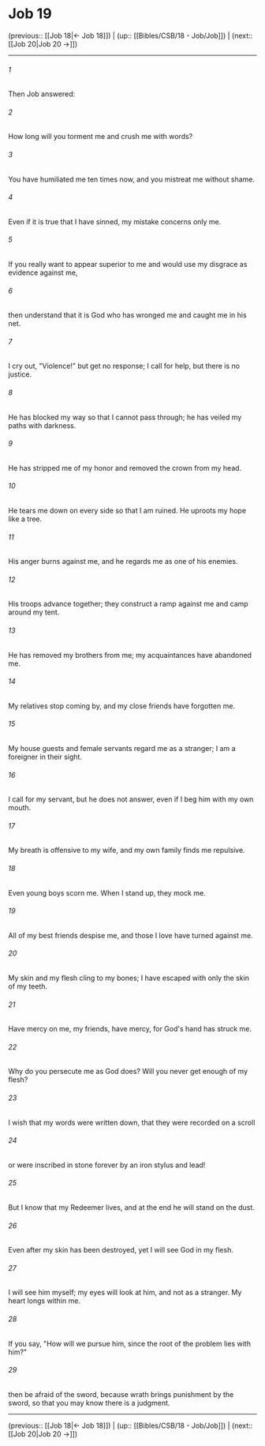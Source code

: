 # Job 19

(previous:: [[Job 18|← Job 18]]) | (up:: [[Bibles/CSB/18 - Job/Job]]) | (next:: [[Job 20|Job 20 →]])

***


###### 1 
Then Job answered: 

###### 2 
How long will you torment me and crush me with words? 

###### 3 
You have humiliated me ten times now, and you mistreat me without shame. 

###### 4 
Even if it is true that I have sinned, my mistake concerns only me. 

###### 5 
If you really want to appear superior to me and would use my disgrace as evidence against me, 

###### 6 
then understand that it is God who has wronged me and caught me in his net. 

###### 7 
I cry out, "Violence!" but get no response; I call for help, but there is no justice. 

###### 8 
He has blocked my way so that I cannot pass through; he has veiled my paths with darkness. 

###### 9 
He has stripped me of my honor and removed the crown from my head. 

###### 10 
He tears me down on every side so that I am ruined. He uproots my hope like a tree. 

###### 11 
His anger burns against me, and he regards me as one of his enemies. 

###### 12 
His troops advance together; they construct a ramp against me and camp around my tent. 

###### 13 
He has removed my brothers from me; my acquaintances have abandoned me. 

###### 14 
My relatives stop coming by, and my close friends have forgotten me. 

###### 15 
My house guests and female servants regard me as a stranger; I am a foreigner in their sight. 

###### 16 
I call for my servant, but he does not answer, even if I beg him with my own mouth. 

###### 17 
My breath is offensive to my wife, and my own family finds me repulsive. 

###### 18 
Even young boys scorn me. When I stand up, they mock me. 

###### 19 
All of my best friends despise me, and those I love have turned against me. 

###### 20 
My skin and my flesh cling to my bones; I have escaped with only the skin of my teeth. 

###### 21 
Have mercy on me, my friends, have mercy, for God's hand has struck me. 

###### 22 
Why do you persecute me as God does? Will you never get enough of my flesh? 

###### 23 
I wish that my words were written down, that they were recorded on a scroll 

###### 24 
or were inscribed in stone forever by an iron stylus and lead! 

###### 25 
But I know that my Redeemer lives, and at the end he will stand on the dust. 

###### 26 
Even after my skin has been destroyed, yet I will see God in my flesh. 

###### 27 
I will see him myself; my eyes will look at him, and not as a stranger. My heart longs within me. 

###### 28 
If you say, "How will we pursue him, since the root of the problem lies with him?" 

###### 29 
then be afraid of the sword, because wrath brings punishment by the sword, so that you may know there is a judgment.

***

(previous:: [[Job 18|← Job 18]]) | (up:: [[Bibles/CSB/18 - Job/Job]]) | (next:: [[Job 20|Job 20 →]])
